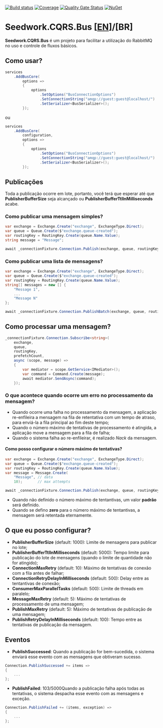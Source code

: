 [![Build status](https://tiagor87.visualstudio.com/OpenSource/_apis/build/status/Seedwork.Cqrs.Bus)](https://tiagor87.visualstudio.com/OpenSource/_build/latest?definitionId=9)
[![Coverage](https://sonarcloud.io/api/project_badges/measure?project=tiagor87_Seedwork.CQRS.Bus&metric=coverage)](https://sonarcloud.io/dashboard?id=tiagor87_Seedwork.CQRS.Bus)
[![Quality Gate Status](https://sonarcloud.io/api/project_badges/measure?project=tiagor87_Seedwork.CQRS.Bus&metric=alert_status)](https://sonarcloud.io/dashboard?id=tiagor87_Seedwork.CQRS.Bus)
[![NuGet](https://buildstats.info/nuget/Seedwork.CQRS.Bus.Core)](http://www.nuget.org/packages/Seedwork.CQRS.Bus.Core)

 # Seedwork.CQRS.Bus [[EN](README.md)]/[BR]

__Seedwork.CQRS.Bus__ é um projeto para facilitar a utilização do RabbitMQ no uso e controle de fluxos básicos.

## Como usar?

```csharp
services
    .AddBusCore(
        options =>
        {
            options
                .SetOptions("BusConnectionOptions")
                .SetConnectionString("amqp://guest:guest@localhost/")
                .SetSerializer<BusSerializer>();
        });
```

ou

```csharp
services
    .AddBusCore(
        configuration,
        options =>
        {
            options
                .SetOptions("BusConnectionOptions")
                .SetConnectionString("amqp://guest:guest@localhost/")
                .SetSerializer<BusSerializer>();
        });
```

## Publicações

Toda a publicação ocorre em lote, portanto, você terá que esperar até que **PublisherBufferSize** seja alcançado ou **PublisherBufferTtlInMilliseconds** acabe.

### Como publicar uma mensagem simples?

```c#
var exchange = Exchange.Create("exchange", ExchangeType.Direct);
var queue = Queue.Create($"exchange.queue-created");
var routingKey = RoutingKey.Create(queue.Name.Value);
string message = "Message";

await _connectionFixture.Connection.Publish(exchange, queue, routingKey, message);
```

### Como publicar uma lista de mensagens?

```c#
var exchange = Exchange.Create("exchange", ExchangeType.Direct);
var queue = Queue.Create($"exchange.queue-created");
var routingKey = RoutingKey.Create(queue.Name.Value);
string[] messages = new [] {
    "Message 1",
    ...
    "Message N"
};

await _connectionFixture.Connection.PublishBatch(exchange, queue, routingKey, messages);
```

## Como processar uma mensagem?

```c#
_connectionFixture.Connection.Subscribe<string>(
    exchange,
    queue,
    routingKey,
    prefetchCount,
    async (scope, message) =>
    {
        var mediator = scope.GetService<IMediator>();
        var command = Command.Create(message);
        await mediator.SendAsync(command);
    });
```

### O que acontece quando ocorre um erro no processamento da mensagem?

* Quando ocorre uma falha no processamento da mensagem, a aplicação re-enfileira a mensagem na fila de retentativa com um tempo de atraso, para enviá-la a fila principal ao fim deste tempo;
* Quando o número máximo de tentativas de processamento é atingida, a aplicação move a mensagem para a fila de falha;
* Quando o sistema falha ao re-enfileirar, é realizado _Nack_ da mensagem.

#### Como posso configurar o número máximo de tentativas?

```c#
var exchange = Exchange.Create("exchange", ExchangeType.Direct);
var queue = Queue.Create($"exchange.queue-created");
var routingKey = RoutingKey.Create(queue.Name.Value);
var message = Message.Create(
    "Message", // data
    10);       // max attempts

await _connectionFixture.Connection.Publish(exchange, queue, routingKey, message);
```

* Quando não definido o número máximo de tentantivas, um valor __padrão__ será definido.
* Quando se defino __zero__ para o número máximo de tentantivas, a mensagem será retentada eternamente.

## O que eu posso configurar?

* **PublisherBufferSize** (default: 1000): Limite de mensagens para publicar no lote;
* **PublisherBufferTtlInMilliseconds** (default: 5000): Tempo limite para publicação do lote de mensagens (quando o limite de quantidade não for atingido); 
* **ConnectionMaxRetry** (default: 10): Máximo de tentativas de conexão com a fila antes de falhar; 
* **ConnectionRetryDelayInMilliseconds** (default: 500): Delay entre as tentantivas de conexão;
* **ConsumerMaxParallelTasks** (default: 500): Limite de threads em paralelo; 
* **MessageMaxRetry** (default: 5): Máximo de tentativas de processamento de uma mensagem; 
* **PublishMaxRetry** (default: 5): Máximo de tentativas de publicação de uma mensagem;
* **PublishRetryDelayInMilliseconds** (default: 100): Tempo entre as tentativas de publicação da mensagem.

## Eventos

* **PublishSuccessed**: Quando a publicação for bem-sucedida, o sistema enviará esse evento com as mensagens que obtiveram sucesso.

```c#
Connection.PublishSuccessed += items => 
{
    ...
};
```

* **PublishFailed**: 103/5000Quando a publicação falha após todas as tentativas, o sistema despacha esse evento com as mensagens e exceção.

```c#
Connection.PublishFailed += (items, exception) => 
{
    ...
};
```
